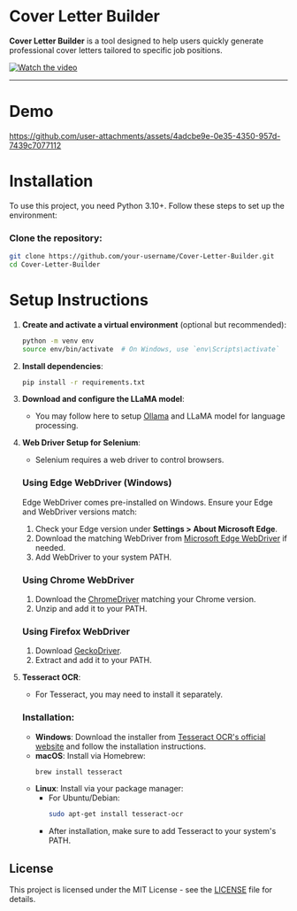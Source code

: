 # Cover Letter Builder

**Cover Letter Builder** is a tool designed to help users quickly generate professional cover letters tailored to specific job positions.

[![Watch the video](https://img.youtube.com/vi/HvSreeG3ekM/0.jpg)](https://www.youtube.com/watch?v=HvSreeG3ekM)

---

# Demo


https://github.com/user-attachments/assets/4adcbe9e-0e35-4350-957d-7439c7077112
# Installation

To use this project, you need Python 3.10+. Follow these steps to set up the environment:

### Clone the repository:

```bash
git clone https://github.com/your-username/Cover-Letter-Builder.git
cd Cover-Letter-Builder
```

# Setup Instructions

1. **Create and activate a virtual environment** (optional but recommended):

    ```bash
    python -m venv env
    source env/bin/activate  # On Windows, use `env\Scripts\activate`
    ```

2. **Install dependencies**:

    ```bash
    pip install -r requirements.txt
    ```

3. **Download and configure the LLaMA model**:
   - You may follow here to setup [Ollama](docs/ollama.md) and LLaMA model for language processing.

4. **Web Driver Setup for Selenium**:
   - Selenium requires a web driver to control browsers.

   ### Using Edge WebDriver (Windows)
   Edge WebDriver comes pre-installed on Windows. Ensure your Edge and WebDriver versions match:
   1. Check your Edge version under **Settings > About Microsoft Edge**.
   2. Download the matching WebDriver from [Microsoft Edge WebDriver](https://developer.microsoft.com/en-us/microsoft-edge/tools/webdriver/) if needed.
   3. Add WebDriver to your system PATH.

   ### Using Chrome WebDriver
   1. Download the [ChromeDriver](https://sites.google.com/chromium.org/driver/) matching your Chrome version.
   2. Unzip and add it to your PATH.

   ### Using Firefox WebDriver
   1. Download [GeckoDriver](https://github.com/mozilla/geckodriver/releases).
   2. Extract and add it to your PATH.

5. **Tesseract OCR**:
   - For Tesseract, you may need to install it separately.

   ### Installation:
   - **Windows**: Download the installer from [Tesseract OCR's official website](https://github.com/tesseract-ocr/tesseract) and follow the installation instructions.
   - **macOS**: Install via Homebrew:
     ```bash
     brew install tesseract
     ```
   - **Linux**: Install via your package manager:
     - For Ubuntu/Debian:
       ```bash
       sudo apt-get install tesseract-ocr
       ```
     - After installation, make sure to add Tesseract to your system's PATH.
    
## License

This project is licensed under the MIT License - see the [LICENSE](LICENSE.txt) file for details.



